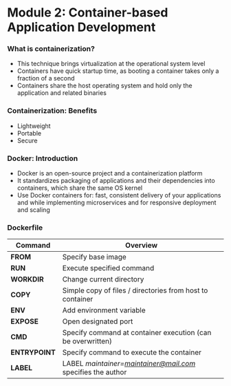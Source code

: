 # Module 2: Container-based Application Development

### What is containerization?
- This technique brings virtualization at the operational system level
- Containers have quick startup time, as booting a container takes only a fraction of a second
- Containers share the host operating system and hold only the application and related binaries

### Containerization: Benefits
- Lightweight
- Portable
- Secure

### Docker: Introduction
- Docker is an open-source project and a containerization platform
- It standardizes packaging of applications and their dependencies into containers, which share the same OS kernel
- Use Docker containers for: fast, consistent delivery of your applications and while implementing microservices and for responsive deployment and scaling

### Dockerfile
| Command    | Overview                                                |
| -------------- | ---------------------------------------------------------- |
| **FROM**       | Specify base image                                        |
| **RUN**        | Execute specified command                                 |
| **WORKDIR**    | Change current directory                                  |
| **COPY**       | Simple copy of files / directories from host to container |
| **ENV**        | Add environment variable                                  |
| **EXPOSE**     | Open designated port                                       |
| **CMD**        | Specify command at container execution (can be overwritten)|
| **ENTRYPOINT** | Specify command to execute the container                   |
| **LABEL**      | LABEL *maintainer=maintainer@mail.com* specifies the author|



